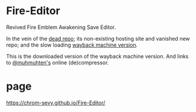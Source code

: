 # Fire-Editor
Revived Fire Emblem Awakening Save Editor.

In the vein of the [dead repo](https://github.com/adenine-dev/fire-editor); its non-existing hosting site and vanished new repo; and the slow loading [wayback machine version](https://web.archive.org/web/20210712161746/https://alexa-griffin.github.io/fire-editor2/#).

This is the downloaded version of the wayback machine version. And links to [@muhmuhten's](https://github.com/muhmuhten) online (de)compressor.

# page

https://chrom-sevy.github.io/Fire-Editor/
